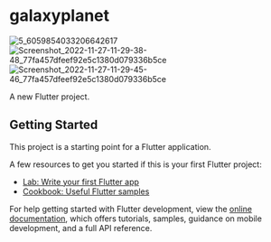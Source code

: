 # galaxyplanet
![5_6059854033206642617](https://user-images.githubusercontent.com/113819985/204125778-e17591f0-0021-400c-8b36-42c28aa87543.gif)
![Screenshot_2022-11-27-11-29-38-48_77fa457dfeef92e5c1380d079336b5ce](https://user-images.githubusercontent.com/113819985/204125799-a8dcbc6d-5d40-4f2f-8d32-9131eefa8320.jpg)
![Screenshot_2022-11-27-11-29-45-46_77fa457dfeef92e5c1380d079336b5ce](https://user-images.githubusercontent.com/113819985/204125801-70f7f78c-a243-4adb-8a6a-046069f651b0.jpg)

A new Flutter project.

## Getting Started

This project is a starting point for a Flutter application.

A few resources to get you started if this is your first Flutter project:

- [Lab: Write your first Flutter app](https://docs.flutter.dev/get-started/codelab)
- [Cookbook: Useful Flutter samples](https://docs.flutter.dev/cookbook)

For help getting started with Flutter development, view the
[online documentation](https://docs.flutter.dev/), which offers tutorials,
samples, guidance on mobile development, and a full API reference.
